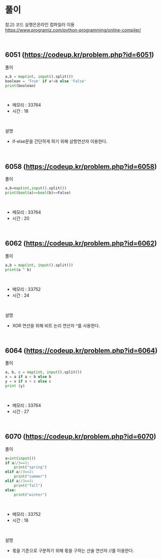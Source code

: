# 풀이
참고) 코드 실행은온라인 컴파일러 이용
<br>
https://www.programiz.com/python-programming/online-compiler/

<br>

## 6051 (https://codeup.kr/problem.php?id=6051)
풀이

```python
a,b = map(int, input().split())
boolean = 'True' if a!=b else 'False' 
print(boolean)
```

<br>

- 메모리 : 33764
- 시간 : 18

<br>

설명


- if-else문을 간단하게 하기 위해 삼항연산자 이용한다.

<br>

## 6058 (https://codeup.kr/problem.php?id=6058)
풀이


```python
a,b=map(int,input().split())
print(bool(a)==bool(b)==False)
```

<br>

- 메모리 : 33764
- 시간 : 20

<br>


## 6062 (https://codeup.kr/problem.php?id=6062)
풀이


```python
a,b = map(int, input().split())
print(a ^ b)
```

<br>

- 메모리 : 33752
- 시간 : 24

<br>

설명

- XOR 연산을 위해 비트 논리 연산자 ^를 사용한다.
  

<br>

## 6064 (https://codeup.kr/problem.php?id=6064)
풀이


```python
a, b, c = map(int, input().split())
x = a if a < b else b
y = x if x < c else c
print (y)
```

<br>

- 메모리 : 33764
- 시간 : 27

<br>


## 6070 (https://codeup.kr/problem.php?id=6070)
풀이


```python
a=int(input())
if a//3==1:
    print("spring")
elif a//3==2:
    print("summer")
elif a//3==3:
    print("fall")
else:
    print("winter")
```

<br>

- 메모리 : 33752
- 시간 : 18

<br>

설명

- 몫을 기준으로 구분하기 위해 몫을 구하는 산술 연산자 //를 이용한다.
